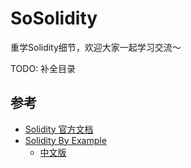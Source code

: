 
# SoSolidity

重学Solidity细节，欢迎大家一起学习交流～

TODO: 补全目录

## 参考

- [Solidity 官方文档](https://docs.soliditylang.org/en/v0.8.17/)
- [Solidity By Example](https://solidity-by-example.org/)
  - [中文版](https://github.com/Web3-Club/solidity-by-example_Chinese)
